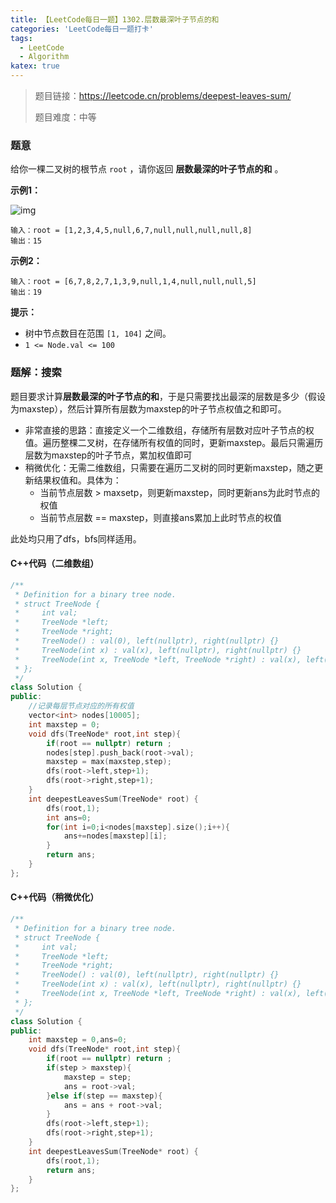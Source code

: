 ```yaml
---
title: 【LeetCode每日一题】1302.层数最深叶子节点的和
categories: 'LeetCode每日一题打卡'
tags: 
  - LeetCode
  - Algorithm
katex: true
---
```


> 题目链接：https://leetcode.cn/problems/deepest-leaves-sum/
>
> 题目难度：中等

### 题意

给你一棵二叉树的根节点 `root` ，请你返回 **层数最深的叶子节点的和** 。

**示例1：**

![img](E:\blog\source\_posts\LeetCode-1302-20220817.assets\1483_ex1.png)

```
输入：root = [1,2,3,4,5,null,6,7,null,null,null,null,8]
输出：15
```

**示例2：**

```
输入：root = [6,7,8,2,7,1,3,9,null,1,4,null,null,null,5]
输出：19
```

**提示：**

- 树中节点数目在范围 `[1, 104]` 之间。
- `1 <= Node.val <= 100`

### 题解：搜索

题目要求计算**层数最深的叶子节点的和**，于是只需要找出最深的层数是多少（假设为maxstep），然后计算所有层数为maxstep的叶子节点权值之和即可。

- 非常直接的思路：直接定义一个二维数组，存储所有层数对应叶子节点的权值。遍历整棵二叉树，在存储所有权值的同时，更新maxstep。最后只需遍历层数为maxstep的叶子节点，累加权值即可
- 稍微优化：无需二维数组，只需要在遍历二叉树的同时更新maxstep，随之更新结果权值和。具体为：
  - 当前节点层数 > maxsetp，则更新maxstep，同时更新ans为此时节点的权值
  - 当前节点层数 == maxstep，则直接ans累加上此时节点的权值

此处均只用了dfs，bfs同样适用。

#### C++代码（二维数组）

```cpp
/**
 * Definition for a binary tree node.
 * struct TreeNode {
 *     int val;
 *     TreeNode *left;
 *     TreeNode *right;
 *     TreeNode() : val(0), left(nullptr), right(nullptr) {}
 *     TreeNode(int x) : val(x), left(nullptr), right(nullptr) {}
 *     TreeNode(int x, TreeNode *left, TreeNode *right) : val(x), left(left), right(right) {}
 * };
 */
class Solution {
public:
    //记录每层节点对应的所有权值
    vector<int> nodes[10005];
    int maxstep = 0;
    void dfs(TreeNode* root,int step){
        if(root == nullptr) return ;
        nodes[step].push_back(root->val);
        maxstep = max(maxstep,step);
        dfs(root->left,step+1);
        dfs(root->right,step+1);
    }
    int deepestLeavesSum(TreeNode* root) {
        dfs(root,1);
        int ans=0;
        for(int i=0;i<nodes[maxstep].size();i++){
            ans+=nodes[maxstep][i];
        }
        return ans;
    }
};
```

#### C++代码（稍微优化）

```cpp
/**
 * Definition for a binary tree node.
 * struct TreeNode {
 *     int val;
 *     TreeNode *left;
 *     TreeNode *right;
 *     TreeNode() : val(0), left(nullptr), right(nullptr) {}
 *     TreeNode(int x) : val(x), left(nullptr), right(nullptr) {}
 *     TreeNode(int x, TreeNode *left, TreeNode *right) : val(x), left(left), right(right) {}
 * };
 */
class Solution {
public:
    int maxstep = 0,ans=0;
    void dfs(TreeNode* root,int step){
        if(root == nullptr) return ;
        if(step > maxstep){
            maxstep = step;
            ans = root->val;
        }else if(step == maxstep){
            ans = ans + root->val;
        }
        dfs(root->left,step+1);
        dfs(root->right,step+1);
    }
    int deepestLeavesSum(TreeNode* root) {
        dfs(root,1);
        return ans;
    }
};
```


